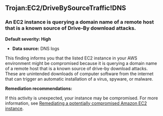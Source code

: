 Trojan:EC2/DriveBySourceTraffic!DNS
-----------------------------------


### An EC2 instance is querying a domain name of a remote host that is a known source of Drive-By download attacks.


**Default severity: High**


 * **Data source:** DNS logs

This finding informs you that the listed EC2 instance in your AWS environment might be compromised because it is querying a domain name of a remote host that is a known source of drive-by download attacks. These are unintended downloads of computer software from the internet that can trigger an automatic installation of a virus, spyware, or malware.


**Remediation recommendations:**


If this activity is unexpected, your instance may be compromised. For more information, see [Remediating a potentially compromised Amazon EC2 instance](https://docs.aws.amazon.com/guardduty/latest/ug/compromised-ec2.html).


